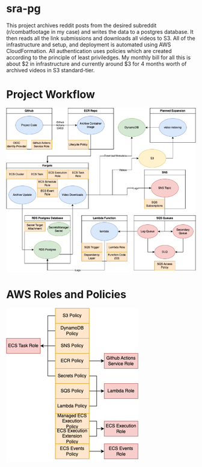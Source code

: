 # sra-pg

This project archives reddit posts from the desired subreddit (r/combatfootage in my case) and writes the data to a postgres database. It then reads all the link submissions and downloads all videos to S3. All of the infrastructure and setup, and deployment is automated using AWS CloudFormation. All authentication uses policies which are created according to the principle of least priviledges. My monthly bill for all this is about $2 in infrastructure and currently around $3 for 4 months worth of archived videos in S3 standard-tier.

# Project Workflow

![Diagram of project workflow](/docs/sra-pg_workflow.png?raw=true "Project Workflow")

# AWS Roles and Policies

![Diagram of project roles and policies](/docs/sra-pg_roles_and_policies.png?raw=true "Project Roles and Policies")

